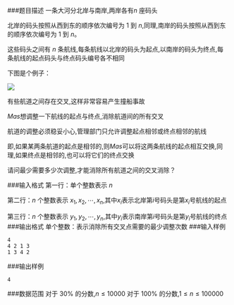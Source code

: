 ###题目描述
一条大河分北岸与南岸,两岸各有$n$ 座码头

北岸的码头按照从西到东的顺序依次编号为 $1$ 到 $n$,同理,南岸的码头按照从西到东的顺序依次编号为 $1$ 到 $n$。

这些码头之间有 $n$ 条航线,每条航线以北岸的码头为起点,以南岸的码头为终点,每条航线的起点码头与终点码头编号各不相同

下图是个例子：

![](https://syc-oj-file.oss-cn-shenzhen.aliyuncs.com/img/20210607173341273.png)

有些航道之间存在交叉,这样非常容易产生撞船事故

$Mas$想调整一下航线的起点与终点,消除航道间的所有交叉

航道的调整必须稳妥小心,管理部门只允许调整起点相邻或终点相邻的航线

即,如果某两条航道的起点是相邻的,则$Mas$可以将这两条航线的起点相互交换,同理,如果终点是相邻的,也可以将它们的终点交换

请问最少需要多少次调整,才能消除所有航道之间的交叉消除？

###输入格式
第一行：单个整数表示 $n$

第二行：$n$ 个整数表示 $x_1,x_2,\cdots,x_n$,其中$x_i$表示北岸第$i$号码头是第$x_i$号航线的起点

第三行：$n$ 个整数表示 $y_1,y_2,\cdots,y_n$,其中$y_i$表示南岸第$i$号码头是第$y_i$号航线的终点
###输出格式
单个整数：表示消除所有交叉点需要的最少调整次数
###输入样例
```
4
4 2 1 3
1 3 4 2
```
###输出样例
```
4
```

###数据范围
对于 $30\%$ 的分数,$n\leq 10000$
对于 $100\%$ 的分数,$1\leq n\leq 100000$